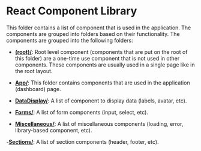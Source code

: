 # React Component Library
This folder contains a list of component that is used in the application. The components are grouped into folders based on their functionality. The components are grouped into the following folders:

- [**(root)/**](.): Root level component (components that are put on the root of this folder) are a one-time use component that is not used in other components. These components are usually used in a single page like in the root layout.

- [**App/**](App): This folder contains components that are used in the application (dashboard) page.

- [**DataDisplay/**](DataDisplay): A list of component to display data (labels, avatar, etc).

- [**Forms/**](Forms): A list of form components (input, select, etc).

- [**Miscellaneous/**](Miscellaneous): A list of miscellaneous components (loading, error, library-based component, etc).

-[**Sections/**](Sections): A list of section components (header, footer, etc).
